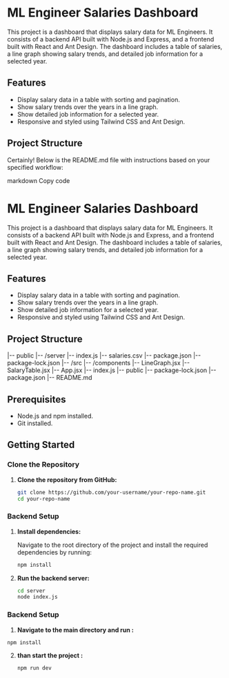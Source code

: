 # ML Engineer Salaries Dashboard

This project is a dashboard that displays salary data for ML Engineers. It consists of a backend API built with Node.js and Express, and a frontend built with React and Ant Design. The dashboard includes a table of salaries, a line graph showing salary trends, and detailed job information for a selected year.

## Features

- Display salary data in a table with sorting and pagination.
- Show salary trends over the years in a line graph.
- Show detailed job information for a selected year.
- Responsive and styled using Tailwind CSS and Ant Design.

## Project Structure

Certainly! Below is the README.md file with instructions based on your specified workflow:

markdown
Copy code

# ML Engineer Salaries Dashboard

This project is a dashboard that displays salary data for ML Engineers. It consists of a backend API built with Node.js and Express, and a frontend built with React and Ant Design. The dashboard includes a table of salaries, a line graph showing salary trends, and detailed job information for a selected year.

## Features

- Display salary data in a table with sorting and pagination.
- Show salary trends over the years in a line graph.
- Show detailed job information for a selected year.
- Responsive and styled using Tailwind CSS and Ant Design.

## Project Structure

|-- public
|-- /server
|-- index.js
|-- salaries.csv
|-- package.json
|-- package-lock.json
|-- /src
|-- /components
|-- LineGraph.jsx
|-- SalaryTable.jsx
|-- App.jsx
|-- index.js
|-- public
|-- package-lock.json
|-- package.json
|-- README.md

## Prerequisites

- Node.js and npm installed.
- Git installed.

## Getting Started

### Clone the Repository

1. **Clone the repository from GitHub:**

   ```sh
   git clone https://github.com/your-username/your-repo-name.git
   cd your-repo-name
   ```

### Backend Setup

1. **Install dependencies:**

   Navigate to the root directory of the project and install the required dependencies by running:

   ```sh
   npm install
   ```

2. **Run the backend server:**

   ```sh
   cd server
   node index.js
   ```

### Backend Setup

1. **Navigate to the main directory and run :**

```sh
npm install

```

2. **than start the project :**

   ```sh
   npm run dev
   ```
